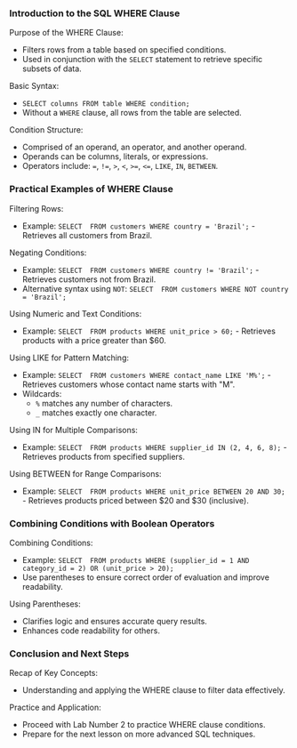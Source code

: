 ### Introduction to the SQL WHERE Clause

Purpose of the WHERE Clause:

- Filters rows from a table based on specified conditions.
- Used in conjunction with the `SELECT` statement to retrieve specific subsets of data.

Basic Syntax:

- `SELECT columns FROM table WHERE condition;`
- Without a `WHERE` clause, all rows from the table are selected.

Condition Structure:

- Comprised of an operand, an operator, and another operand.
- Operands can be columns, literals, or expressions.
- Operators include: `=`, `!=`, `>`, `<`, `>=`, `<=`, `LIKE`, `IN`, `BETWEEN`.

### Practical Examples of WHERE Clause

Filtering Rows:

- Example: `SELECT  FROM customers WHERE country = 'Brazil';` - Retrieves all customers from Brazil.

Negating Conditions:

- Example: `SELECT  FROM customers WHERE country != 'Brazil';` - Retrieves customers not from Brazil.
- Alternative syntax using `NOT`: `SELECT  FROM customers WHERE NOT country = 'Brazil';`

Using Numeric and Text Conditions:

- Example: `SELECT  FROM products WHERE unit_price > 60;` - Retrieves products with a price greater than $60.

Using LIKE for Pattern Matching:

- Example: `SELECT  FROM customers WHERE contact_name LIKE 'M%';` - Retrieves customers whose contact name starts with "M".
- Wildcards:
  - `%` matches any number of characters.
  - `_` matches exactly one character.

Using IN for Multiple Comparisons:

- Example: `SELECT  FROM products WHERE supplier_id IN (2, 4, 6, 8);` - Retrieves products from specified suppliers.

Using BETWEEN for Range Comparisons:

- Example: `SELECT  FROM products WHERE unit_price BETWEEN 20 AND 30;` - Retrieves products priced between $20 and $30 (inclusive).

### Combining Conditions with Boolean Operators

Combining Conditions:

- Example: `SELECT  FROM products WHERE (supplier_id = 1 AND category_id = 2) OR (unit_price > 20);`
- Use parentheses to ensure correct order of evaluation and improve readability.

Using Parentheses:

- Clarifies logic and ensures accurate query results.
- Enhances code readability for others.

### Conclusion and Next Steps

Recap of Key Concepts:

- Understanding and applying the WHERE clause to filter data effectively.

Practice and Application:

- Proceed with Lab Number 2 to practice WHERE clause conditions.
- Prepare for the next lesson on more advanced SQL techniques.
